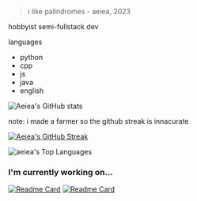 > i like palindromes - aeiea, 2023

hobbyist semi-fullstack dev

languages
- python
- cpp
- js
- java
- english

![Aeiea's GitHub stats](https://github-readme-stats.vercel.app/api?username=aeiea&show_icons=true)

note: i made a farmer so the github streak is innacurate

[![Aeiea's GitHub Streak](https://streak-stats.demolab.com/?user=aeiea)](https://git.io/streak-stats)

![aeiea's Top Languages](https://github-readme-stats.vercel.app/api/top-langs/?username=aeiea&show_icons=true&hide_border=true&layout=compact)

### I'm currently working on...
[![Readme Card](https://github-readme-stats.vercel.app/api/pin/?username=aeiea&repo=ngscrape)](https://github.com/aeiea/ngscrape)
[![Readme Card](https://github-readme-stats.vercel.app/api/pin/?username=aeiea&repo=maybe-forknight)](https://github.com/aeiea/maybe-forknight)

